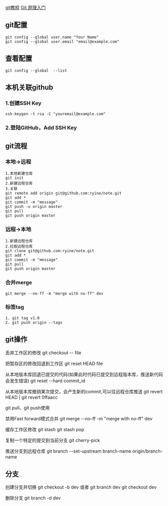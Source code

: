 [git教程](https://www.liaoxuefeng.com/wiki/896043488029600)
[Git 原理入门](http://www.ruanyifeng.com/blog/2018/10/git-internals.html)

## git配置
    git config --global user.name "Your Name"
    git config --global user.email "email@example.com"
## 查看配置
    git config --global  --list

## 本机关联github
### 1.创建SSH Key
    ssh-keygen -t rsa -C "youremail@example.com"
### 2.登陆GitHub，Add SSH Key

## git流程
### 本地->远程
    1.本地新建仓库
    git init
    2.新建远程仓库
    3.关联
    git remote add origin git@github.com:ryine/note.git
    git add * 
    git commit -m "message"
    git push -u origin master
    git pull
    git push origin master

### 远程->本地
    1.新建远程仓库
    2.拉取远程仓库
    git clone git@github.com:ryine/note.git
    git add * 
    git commit -m "message"
    git pull
    git push origin master

### 合并merge
    git merge --no-ff -m "merge with no-ff" dev
    
### 标签tag
    1. git tag v1.0
    2. git push origin --tags

## git操作
丢弃工作区的修改
git checkout -- file

把暂存区的修改回退到工作区
git reset HEAD file

从本地版本库回退已提交的代码(如果此时代码已提交到远程版本库，推送新代码会发生错误)
git reset --hard commit_id

从本地版本库撤销某次提交，会产生新的commit,可以往远程仓库推送
git revert HEAD | git revert 0ffaacc

git pull、git push使用

禁用Fast forward模式合并
git merge --no-ff -m "merge with no-ff" dev

缓存工作区修改
git stash
git stash pop

复制一个特定的提交到当前分支
git cherry-pick <commit>

推送分支到远程仓库
git branch --set-upstream branch-name origin/branch-name

## 分支
创建分支并切换
git checkout -b dev
或者
git branch dev
git checkout dev

删除分支
git branch -d dev